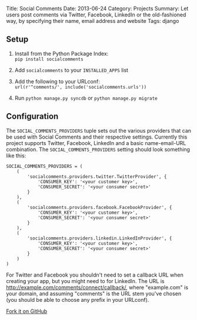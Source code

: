 Title: Social Comments
Date: 2013-06-24
Category: Projects
Summary: Let users post comments via Twitter, Facebook, LinkedIn or the old-fashioned way, by specifying their name, email address and website
Tags: django

## Setup

1. Install from the Python Package Index:  
`pip install socialcomments`

2. Add `socialcomments` to your `INSTALLED_APPS` list

3. Add the following to your URLconf:  
`url(r'^comments/', include('socialcomments.urls'))`

4. Run `python manage.py syncdb` or `python manage.py migrate`

## Configuration

The `SOCIAL_COMMENTS_PROVIDERS` tuple sets out the various providers that can be
used with Social Comments and their respective settings. Currently this project
supports Twitter, Facebook, LinkedIn and a basic name-email-URL combination. The
`SOCIAL_COMMENTS_PROVIDERS` setting should look something like this:

	SOCIAL_COMMENTS_PROVIDERS = (
		(
			'socialcomments.providers.twitter.TwitterProvider', {
				'CONSUMER_KEY': '<your customer key>',
				'CONSUMER_SECRET': '<your consumer secret>'
			}
		),
		(
			'socialcomments.providers.facebook.FacebookProvider', {
				'CONSUMER_KEY': '<your customer key>',
				'CONSUMER_SECRET': '<your consumer secret>'
			}
		),
		(
			'socialcomments.providers.linkedin.LinkedInProvider', {
				'CONSUMER_KEY': '<your customer key>',
				'CONSUMER_SECRET': '<your consumer secret>'
			}
		)
	)

For Twitter and Facebook you shouldn't need to set a callback URL when creating
your app, but you might need to for LinkedIn. The URL is http://example.com/comments/connect/callback/, where
"example.com" is your domain, and assuming "comments" is the URL stem you've
chosen (you should be able to choose any prefix in your URLconf).

<a class="btn" href="https://github.com/iamsteadman/social-comments">
    <span class="octicon octicon-git-branch"></span>
    Fork it on GitHub
</a>
